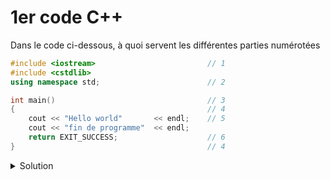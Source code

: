 # 1er code C++

Dans le code ci-dessous, à quoi servent les différentes parties numérotées
~~~cpp
#include <iostream>                         // 1
#include <cstdlib>
using namespace std;                        // 2

int main()                                  // 3
{                                           // 4
    cout << "Hello world"       << endl;    // 5
    cout << "fin de programme"  << endl;
    return EXIT_SUCCESS;                    // 6
}                                           // 4
~~~

<details>
<summary>Solution</summary>

1. Ajouter des librairies utiles au programme
    - *iostream*  : pour *cout*, *cin*, ...
    - *cstdlib*   : pour *EXIT_SUCCESS*
2. Utilise l'espace de nommage *std*. Sans quoi, il faudrait écrire
    - *std::cout*
    - *std::endl*
3. *main* est le nom de la fonction principale (obligatoire)
    - n'a pas de paramêtre () /!\ *main(void)* serait faux (du C)
    - retourne un code d'erreur en entier
4. *{ ... }* bloc de la fonction contenant les instructions
5. Les instructions, toutes se terminent par un ";"
6. Code d'erreur en fin de fonction.

   **NB**: pas obligatoire pour la fonction "main"

</details>
